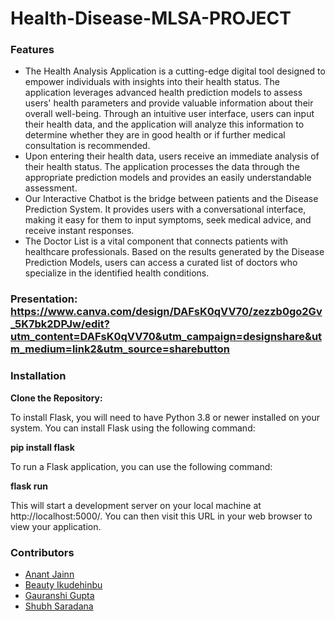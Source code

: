 # Health-Disease-MLSA-PROJECT
### Features
* The Health Analysis Application is a cutting-edge digital tool designed to empower individuals with insights into their health status. The application leverages advanced health prediction models to assess users' health parameters and provide valuable information about their overall well-being. Through an intuitive user interface, users can input their health data, and the application will analyze this information to determine whether they are in good health or if further medical consultation is recommended.
* Upon entering their health data, users receive an immediate analysis of their health status. The application processes the data through the appropriate prediction models and provides an easily understandable assessment.
* Our Interactive Chatbot is the bridge between patients and the Disease Prediction System. It provides users with a conversational interface, making it easy for them to input symptoms, seek medical advice, and receive instant responses.
* The Doctor List is a vital component that connects patients with healthcare professionals. Based on the results generated by the Disease Prediction Models, users can access a curated list of doctors who specialize in the identified health conditions.

### Presentation: https://www.canva.com/design/DAFsK0qVV70/zezzb0go2Gv_5K7bk2DPJw/edit?utm_content=DAFsK0qVV70&utm_campaign=designshare&utm_medium=link2&utm_source=sharebutton
### Installation

**Clone the Repository:**

To install Flask, you will need to have Python 3.8 or newer installed on your system. You can install Flask using the following command:

**pip install flask**

To run a Flask application, you can use the following command:

**flask run**

This will start a development server on your local machine at http://localhost:5000/. You can then visit this URL in your web browser to view your application.
### Contributors
* [Anant Jainn](https://github.com/AnantJainn)
* [Beauty Ikudehinbu](https://github.com/mzbhewtee)
* [Gauranshi Gupta](https://github.com/ggauranshi-03)
* [Shubh Saradana](https://github.com/shubhsardana29)
